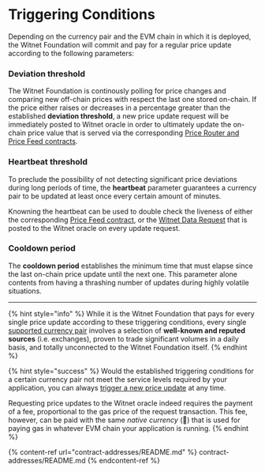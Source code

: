 # Triggering Conditions

Depending on the currency pair and the EVM chain in which it is deployed, the Witnet Foundation will commit and pay for a regular price update according to the following parameters:

### Deviation threshold

The Witnet Foundation is continously polling for price changes and comparing new off-chain prices with respect the last one stored on-chain. If the price either raises or decreases in a percentage greater than the established **deviation threshold**, a new price update request will be immediately posted to Witnet oracle in order to ultimately update the on-chain price value that is served via the corresponding [Price Router and Price Feed contracts](./price-feeds-registry.md).

### Heartbeat threshold

To preclude the possibility of not detecting significant price deviations during long periods of time, the **heartbeat** parameter guarantees a currency pair to be updated at least once every certain amount of minutes.

Knowning the heartbeat can be used to double check the liveness of either the corresponding [Price Feed contract](./using-witnet-data-feeds.md#reading-last-price-and-timestamp-from-a-price-feed-contract-serving-a-given-currency-pair), or the [Witnet Data Request](https://new-docs.witnet.io/DMN1zqRk2UYuGzmQGcMt/smart-contracts/witnet-data-feeds/price-feeds-registry#currency-pairs) that is posted to the Witnet oracle on every update request.

### Cooldown period

The **cooldown period** establishes the minimum time that must elapse since the last on-chain price update until the next one. This parameter alone contents from having a thrashing number of updates during highly volatile situations. 

---

{% hint style="info" %}
While it is the Witnet Foundation that pays for every single price update according to these triggering conditions, every single [supported currency pair](./price-feeds-registry#currency-pairs) involves a selection of **well-known and reputed sources** (i.e. exchanges), proven to trade significant volumes in a daily basis, and totally unconnected to the Witnet Foundation itself. 
{% endhint %}

{% hint style="success" %}
Would the established triggering conditions for a certain currency pair not meet the service levels required by your application, you can always [trigger a new price update](./using-witnet-data-feeds.md#forcing-an-update-on-a-witnet-maintained-curreny-pair) at any time.

Requesting price updates to the Witnet oracle indeed requires the payment of a fee, proportional to the gas price of the request transaction. This fee, however, can be paid with the same *native currency* (🎉) that is used for paying gas in whatever EVM chain your application is running. 
{% endhint %}

{% content-ref url="contract-addresses/README.md" %} contract-addresses/README.md {% endcontent-ref %}
